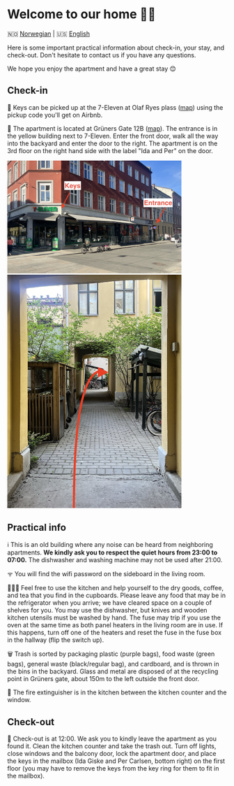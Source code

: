 <h1>Welcome to our home 🏡🌼</h1>

🇳🇴 [Norwegian](https://percarlsen.github.io/gruners/no/) \| 🇺🇸 [English](https://percarlsen.github.io/gruners/en/)

Here is some important practical information about check-in, your stay, and check-out. Don't hesitate to contact us if you have any questions.

We hope you enjoy the apartment and have a great stay 😊

## Check-in
🔑 Keys can be picked up at the 7-Eleven at Olaf Ryes plass ([map](https://maps.app.goo.gl/qTAuWBMjggQdmRVP9)) using the pickup code you'll get on Airbnb.

🏡 The apartment is located at Grüners Gate 12B ([map](https://maps.app.goo.gl/3Ak5Gi62WnCwmsQ17)). The entrance is in the yellow building next to 7-Eleven. Enter the front door, walk all the way into the backyard and enter the door to the right. The apartment is on the 3rd floor on the right hand side with the label "Ida and Per" on the door.

<img src="../assets/street_en.jpeg" alt="Keys and entrance" width="400"/>
<img src="../assets/backyard.jpeg" alt="Entrance" width="400"/>

## Practical info
ℹ️ This is an old building where any noise can be heard from neighboring apartments. <b>We kindly ask you to respect the quiet hours from 23:00 to 07:00.</b> The dishwasher and washing machine may not be used after 21:00.

ᯤ You will find the wifi password on the sideboard in the living room.

🧑🏼‍🍳 Feel free to use the kitchen and help yourself to the dry goods, coffee, and tea that you find in the cupboards. Please leave any food that may be in the refrigerator when you arrive; we have cleared space on a couple of shelves for you. You may use the dishwasher, but knives and wooden kitchen utensils must be washed by hand. The fuse may trip if you use the oven at the same time as both panel heaters in the living room are in use. If this happens, turn off one of the heaters and reset the fuse in the fuse box in the hallway (flip the switch up).

🗑️ Trash is sorted by packaging plastic (purple bags), food waste (green bags), general waste (black/regular bag), and cardboard, and is thrown in the bins in the backyard. Glass and metal are disposed of at the recycling point in Grüners gate, about 150m to the left outside the front door.

🧯 The fire extinguisher is in the kitchen between the kitchen counter and the window.

## Check-out
📌 Check-out is at 12:00. We ask you to kindly leave the apartment as you found it. Clean the kitchen counter and take the trash out. Turn off lights, close windows and the balcony door, lock the apartment door, and place the keys in the mailbox (Ida Giske and Per Carlsen, bottom right) on the first floor (you may have to remove the keys from the key ring for them to fit in the mailbox).
